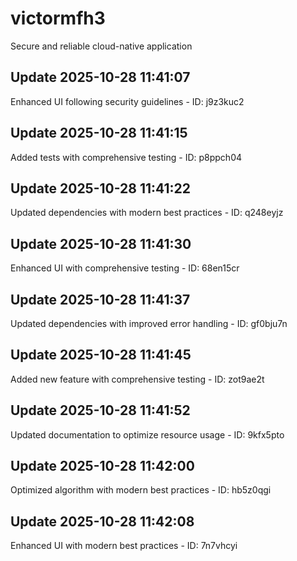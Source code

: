 # victormfh3
Secure and reliable cloud-native application

## Update 2025-10-28 11:41:07
Enhanced UI following security guidelines - ID: j9z3kuc2


## Update 2025-10-28 11:41:15
Added tests with comprehensive testing - ID: p8ppch04


## Update 2025-10-28 11:41:22
Updated dependencies with modern best practices - ID: q248eyjz


## Update 2025-10-28 11:41:30
Enhanced UI with comprehensive testing - ID: 68en15cr


## Update 2025-10-28 11:41:37
Updated dependencies with improved error handling - ID: gf0bju7n


## Update 2025-10-28 11:41:45
Added new feature with comprehensive testing - ID: zot9ae2t


## Update 2025-10-28 11:41:52
Updated documentation to optimize resource usage - ID: 9kfx5pto


## Update 2025-10-28 11:42:00
Optimized algorithm with modern best practices - ID: hb5z0qgi


## Update 2025-10-28 11:42:08
Enhanced UI with modern best practices - ID: 7n7vhcyi

